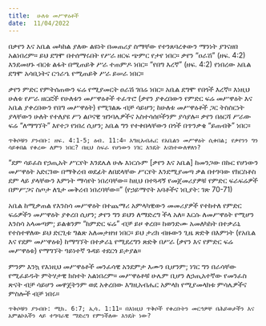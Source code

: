 ```yaml
---
title:  ሁለቱ መሥዋዕቶች
date:  11/04/2022
---
```


በቃየን እና አቤል መካከል ያለው ልዩነት በመጠሪያ ስማቸው የተንጸባረቀውን ማንነት ያገናዘበ አልነበረም። ይህ ደግሞ በተሰማሩበት የሥራ ዘርፍ ጭምር የታየ ነበር። ቃየን “ዐራሽ” (ዘፍ. 4:2) እንደመሆኑ ብርቱ ልፋት በሚጠይቅ ሥራ ተጠምዶ ነበር። “የበግ እረኛ” (ዘፍ. 4:2) የነበረው አቤል ደግሞ አሳቢነትና ርኀራኄ የሚጠይቅ ሥራ ይሠራ ነበር።

ቃየን ምድር የምትሰጠውን ፍሬ የሚያመርት ዐራሽ ገበሬ ነበር። አቤል ደግሞ የበጎች እረኛ። እነዚህ ሁለቱ የሥራ ዘርፎች የሁለቱን መሥዋዕቶች ተፈጥሮ (ቃየን ያቀረበውን የምድር ፍሬ መሥዋዕት እና አቤል ያቀረበውን የበግ መሥዋዕት) የሚገልጹ ብቻ ሳይሆን; ከሁለቱ መሥዋዕቶች ጋር ትስስርነት ያላቸውን ሁለት የተለያዩ ሥነ ልቦናዊ ዝንባሌዎችና አስተሳሰቦችንም ያሳያሉ። ቃየን በዕርሻ ሥራው ፍሬ “ለማግኘት” እየተጋ የነበረ ሲሆን; አቤል ግን የተቀበላቸውን በጎች በጥንቃቄ “ይጠብቅ” ነበር።

`ጥቅሶቹን ያንብቡ: ዘፍ. 4:1-5; ዕብ. 11:4። እግዚአብሔር የአቤልን መሥዋዕት ሲቀበል; የቃየንን ግን ሳይቀበል የቀረው ለምን ነበር? በዚህ ስፍራ የሆነውን ነገር እንዴት እናስተውለዋለን?`

“ደም ሳይፈስ የኃጢአት ሥርየት እንደሌለ ሁሉ እነርሱም [ቃየን እና አቤል] ከመንጋው በኩር የሆነውን መሥዋዕት አድርገው በማቅረብ ወደፊት ለበደላቸው ሥርየት እንደሚያመጣ ቃል በተገባው የክርስቶስ ደም ላይ ያላቸውን እምነት ማሳየት ነበረባቸው። ከዚህ በተጓዳኝ የመጀመሪያዎቹ የምድር ፍራፍሬዎች በምሥጋና ስጦታ ለጌታ መቅረብ ነበረባቸው።” (የኃይማኖት አባቶችና ነቢያት: ገጽ 70-71)

አቤል ከሚቃጠል የእንስሳ መሥዋዕት በተጨማሪ አምላካዊውን መመሪያዎች የተከተለ የምድር ፍሬዎችን መሥዋዕት ያቀረበ ሲሆን; ቃየን ግን ይህን ለማድረግ ችላ አለ። እርሱ ለመሥዋዕት የሚሆን እንስሳ አላመጣም; ይልቁንም “ከምድር ፍሬ” ብቻ ይዞ ቀረበ። ከወንድሙ አመለካከት በተቃራኒ የተስተዋለው ይህ ድርጊቱ ግልጽ አለመታዘዝ ነበር። ይህ ታሪክ ብዙውን ጊዜ ጽድቅ በእምነት (የአቤል እና የደም መሥዋዕቱ) ከማግኘት በተቃራኒ የሚደረግን ጽድቅ በሥራ (ቃየን እና የምድር ፍሬ መሥዋዕቱ) የማግኘት ዓይነተኛ ጉዳይ ተደርጎ ይታያል።

ምንም እንኳ የእነዚህ መሥዋዕቶች መንፈሳዊ አንደምታ እሙን ቢሆንም; ነገር ግን በራሳቸው የሚፈይዱት ምትሃታዊ ክስተት አልነበረም። መሥዋዕቶቹ ሁሌም ቢሆን ለኃጢአተኛው የመንፈስ ጽናት ብቻ ሳይሆን መዋጀትንም ወደ አቀረበው እግዚአብሔር አምላክ የሚያመላክቱ ምሳሌዎችና ምስሎች ብቻ ነበሩ።

`ጥቅሶቹን ያንብቡ: ሚክ. 6:7; ኢሳ. 1:11። በእነዚህ ጥቅሶች የቀረቡትን መርኅዎቸ በሕይወታችን እና አምልኮአችን ላይ ተግባራዊ ማድረግ የምንችለው እንዴት ነው?`